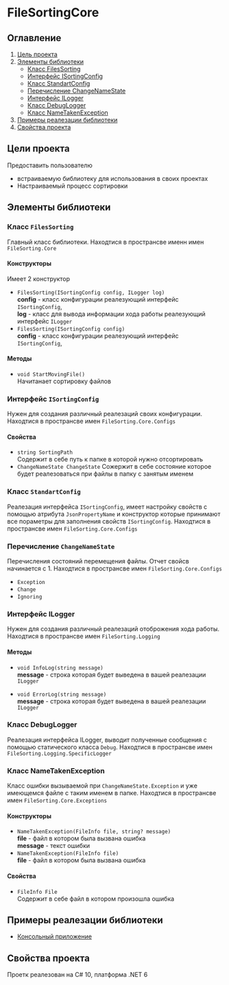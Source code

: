 # FileSortingCore
## Оглавление 
1. [Цель проекта](#ProjectGoals)
2. [Элементы библиотеки](#LibraryElements)
    + [Класс FilesSorting](#FilesSorting)
    + [Интерфейс ISortingConfig](#ISortingConfig)
    + [Класс StandartConfig](#StandartConfig)
    + [Перечисление ChangeNameState](#ChangeNameState)
    + [Интерфейс ILogger](#ILogger)
    + [Класс DebugLogger](#DebugLogger)
    + [Класс NameTakenException](#NameTakenException)
3. [Примеры реалезации библиотеки](#LibraryExamples)
4. [Свойства проекта](#ProjectProperties)

## Цели проекта <a name="ProjectGoals"></a>
Предоставить пользователю

* встраиваемую библиотеку для использования в своих проектах
* Настраиваемый процесс сортировки

## Элементы библиотеки <a name="LibraryElements"></a>

### Класс `FilesSorting` <a name="FilesSorting"></a>
Главный класс библиотеки. Находтися в пространсве именн имен `FileSorting.Core`

#### Конструкторы 
Имеет 2 конструктор

* `FilesSorting(ISortingConfig config, ILogger log)`  
**config** -  класс конфигурации реалезующий интерфейс `ISortingConfig`,  
**log** - класс для вывода информации хода работы реалезующий интерфейс `ILogger`
* `FilesSorting(ISortingConfig config)`  
**config** -  класс конфигурации реалезующий интерфейс `ISortingConfig`,

#### Методы
* `void StartMovingFile()`  
Начитанает сортировку файлов

### Интерфейс `ISortingConfig` <a name="ISortingConfig"></a>
Нужен для создания различный реалезаций своих конфигурации. Находтися в пространсве имен `FileSorting.Core.Configs`

#### Свойства

* `string SortingPath`  
Содержит в себе путь к папке в которой нужно отсортировать
* `ChangeNameState ChangeState`
Сожержит в себе состояние которое будет реалезоваться при файлы в папку с занятым именем

### Класс `StandartConfig` <a name="StandartConfig"></a>
Реалезация интерфейса `ISortingConfig`, имеет настройку свойств с помощью атрибута `JsonPropertyName` и конструктор которые принимают все пораметры для заполнения свойств `ISortingConfig`. Находтися в пространсве имен `FileSorting.Core.Configs`

### Перечисление `ChangeNameState` <a name="ChangeNameState"></a> 
Перечисления состояний перемещения файлы. Отчет свойсв начинается с 1. Находтися в пространсве имен `FileSorting.Core.Configs`

* `Exception`
* `Change`
* `Ignoring`

### Интерфейс ILogger <a name="ILogger"></a>
Нужен для создания различный реалезаций отоброжения хода работы. Находтися в пространсве имен `FileSorting.Logging`

#### Методы

* `void InfoLog(string message)`  
**message** - строка которая будет выведена в вашей реалезации `ILogger`

* `void ErrorLog(string message)`  
**message** - строка которая будет выведена в вашей реалезации `ILogger`

### Класс DebugLogger <a name="DebugLogger"></a>
Реалезация интерфейса ILogger, выводит полученные сообщения с помощью статического класса `Debug`. Находтися в пространсве имен `FileSorting.Logging.SpecificLogger`

### Класс NameTakenException <a name="NameTakenException"></a>
Класс ошибки вызываемой при `ChangeNameState.Exception` и уже имеющемся файле с таким именем в папке. Находтися в пространсве имен `FileSorting.Core.Exceptions`

#### Конструкторы 
* `NameTakenException(FileInfo file, string? message)`  
**file** - файл в котором была вызвана ошибка  
**message** - текст ошибки
* `NameTakenException(FileInfo file)`  
**file** - файл в котором была вызвана ошибка

#### Свойства 
* `FileInfo File`  
Содержит в себе файл в котором произошла ошибка

## Примеры реалезации библиотеки <a name="LibraryExamples"></a>
* [Консольный приложение](https://github.com/Ang2Tea/FileSortingConsole)

## Свойства проекта <a name="ProjectProperties"></a>
 Проетк реалезован на C# 10, платформа .NET 6